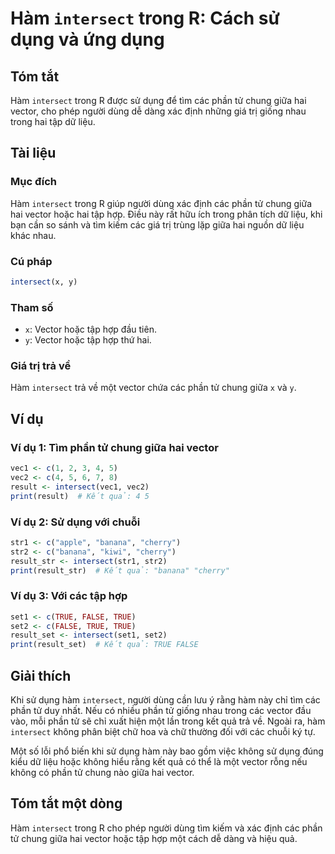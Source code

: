 <!--
Meta Description: # Hàm `intersect` trong R: Cách sử dụng và ứng dụng ## Tóm tắt Hàm `intersect` trong R được sử dụng để tìm các phần tử chung giữa hai vector, cho phép...
Meta Keywords: intersect, vector, hàm, các, phần
-->

# Hàm `intersect` trong R: Cách sử dụng và ứng dụng

## Tóm tắt
Hàm `intersect` trong R được sử dụng để tìm các phần tử chung giữa hai vector, cho phép người dùng dễ dàng xác định những giá trị giống nhau trong hai tập dữ liệu.

## Tài liệu

### Mục đích
Hàm `intersect` trong R giúp người dùng xác định các phần tử chung giữa hai vector hoặc hai tập hợp. Điều này rất hữu ích trong phân tích dữ liệu, khi bạn cần so sánh và tìm kiếm các giá trị trùng lặp giữa hai nguồn dữ liệu khác nhau.

### Cú pháp
```R
intersect(x, y)
```

### Tham số
- `x`: Vector hoặc tập hợp đầu tiên.
- `y`: Vector hoặc tập hợp thứ hai.

### Giá trị trả về
Hàm `intersect` trả về một vector chứa các phần tử chung giữa `x` và `y`.

## Ví dụ

### Ví dụ 1: Tìm phần tử chung giữa hai vector
```R
vec1 <- c(1, 2, 3, 4, 5)
vec2 <- c(4, 5, 6, 7, 8)
result <- intersect(vec1, vec2)
print(result)  # Kết quả: 4 5
```

### Ví dụ 2: Sử dụng với chuỗi
```R
str1 <- c("apple", "banana", "cherry")
str2 <- c("banana", "kiwi", "cherry")
result_str <- intersect(str1, str2)
print(result_str)  # Kết quả: "banana" "cherry"
```

### Ví dụ 3: Với các tập hợp
```R
set1 <- c(TRUE, FALSE, TRUE)
set2 <- c(FALSE, TRUE, TRUE)
result_set <- intersect(set1, set2)
print(result_set)  # Kết quả: TRUE FALSE
```

## Giải thích
Khi sử dụng hàm `intersect`, người dùng cần lưu ý rằng hàm này chỉ tìm các phần tử duy nhất. Nếu có nhiều phần tử giống nhau trong các vector đầu vào, mỗi phần tử sẽ chỉ xuất hiện một lần trong kết quả trả về. Ngoài ra, hàm `intersect` không phân biệt chữ hoa và chữ thường đối với các chuỗi ký tự.

Một số lỗi phổ biến khi sử dụng hàm này bao gồm việc không sử dụng đúng kiểu dữ liệu hoặc không hiểu rằng kết quả có thể là một vector rỗng nếu không có phần tử chung nào giữa hai vector.

## Tóm tắt một dòng
Hàm `intersect` trong R cho phép người dùng tìm kiếm và xác định các phần tử chung giữa hai vector hoặc tập hợp một cách dễ dàng và hiệu quả.